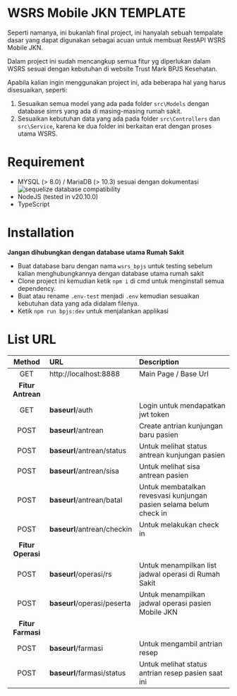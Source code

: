 # WSRS Mobile JKN TEMPLATE

Seperti namanya, ini bukanlah final project, ini hanyalah sebuah tempalate dasar yang dapat digunakan sebagai acuan untuk membuat RestAPI WSRS Mobile JKN.

Dalam project ini sudah mencangkup semua fitur yg diperlukan dalam WSRS sesuai dengan kebutuhan di website Trust Mark BPJS Kesehatan.

Apabila kalian ingin menggunakan project ini, ada beberapa hal yang harus disesuaikan, seperti:

1. Sesuaikan semua model yang ada pada folder `src\Models` dengan database simrs yang ada di masing-masing rumah sakit.
2. Sesuaikan kebutuhan data yang ada pada folder `src\Controllers` dan `src\Service`, karena ke dua folder ini berkaitan erat dengan proses utama WSRS.

# Requirement

* MYSQL (> 8.0) / MariaDB (> 10.3) sesuai dengan dokumentasi ![sequelize database compatibility](https://sequelize.org/releases/)
* NodeJS (tested in v20.10.0)
* TypeScript

# Installation

**Jangan dihubungkan dengan database utama Rumah Sakit**

* Buat database baru dengan nama `wsrs_bpjs` untuk testing sebelum kalian menghubungkannya dengan database utama rumah sakit
* Clone project ini kemudian ketik `npm i` di cmd untuk menginstall semua dependency.
* Buat atau rename `.env-test` menjadi `.env` kemudian sesuaikan kebutuhan data yang ada didalam filenya.
* Ketik `npm run bpjs:dev` untuk menjalankan applikasi

# List URL

| Method | URL | Description |
| :----: |:--- |:-- |
| GET | http://localhost:8888 | Main Page / Base Url |
| **Fitur Antrean**          |||
| GET | __baseurl__/auth | Login untuk mendapatkan jwt token |
| POST | __baseurl__/antrean | Create antrian kunjungan baru pasien |
| POST | __baseurl__/antrean/status | Untuk melihat status antrean kunjungan pasien |
| POST | __baseurl__/antrean/sisa | Untuk melihat sisa antrean pasien |
| POST | __baseurl__/antrean/batal | Untuk membatalkan revesvasi kunjungan pasien selama belum check in |
| POST | __baseurl__/antrean/checkin | Untuk melakukan check in |
| **Fitur Operasi**          |||
| POST | __baseurl__/operasi/rs | Untuk menampilkan list jadwal operasi di Rumah Sakit  |
| POST | __baseurl__/operasi/peserta | Untuk menampilkan jadwal operasi pasien Mobile JKN |
| **Fitur Farmasi**          |||
| POST | __baseurl__/farmasi | Untuk mengambil antrian resep  |
| POST | __baseurl__/farmasi/status | Untuk melihat status antrian resep pasien saat ini |